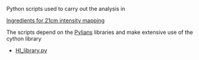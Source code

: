 Python scripts used to carry out the analysis in

[Ingredients for 21cm intensity mapping](https://arxiv.org/abs/1804.09180)

The scripts depend on the [Pylians](https://github.com/franciscovillaescusa/Pylians) libraries and make extensive use of the cython library

- [HI_library.py](https://github.com/franciscovillaescusa/Pylians/blob/master/library/HI_library.pyx)